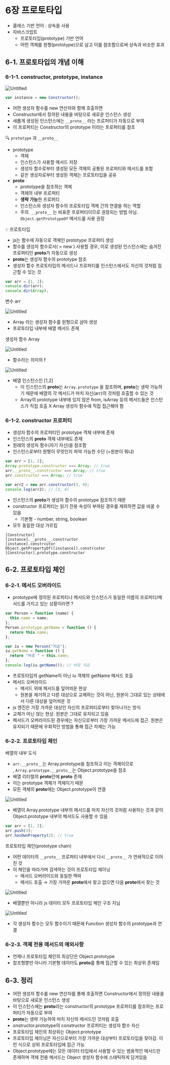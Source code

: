 # 6장 프로토타입

- 클래스 기반 언어 : 상속을 사용
- 자바스크립트
  - 프로토타입(prototype) 기반 언어
  - 어떤 객체를 원형(prototype)으로 삼고 이를 참조함으로써 상속과 비슷한 효과

## 6-1. 프로토타입의 개념 이해

### 6-1-1. constructor, prototype, instance

![Untitled](image/image-1.png)

```jsx
var instance = new Constructor();
```

- 어떤 생성자 함수를 new 연산자와 함께 호출하면
- Constructor에서 정의된 내용을 바탕으로 새로운 인스턴스 생성
- 새롭게 생성된 인스턴스에는 `__proto__` 라는 프로퍼티가 자동으로 부여
- 이 프로퍼티는 Constructor의 prototype 이라는 프로퍼티를 참초

🔍 `prototype` 과 `__proto__`

- prototype
  - 객체
  - 인스턴스가 사용할 메서드 저장
  - 생성자 함수로부터 생성된 모든 객체의 공통된 프로퍼티와 메서드를 포함
  - 같은 생성자로부터 생성된 객체는 프로토타입을 공유
- **proto**
  - prototype을 참조하는 객체
  - 객체의 내부 프로퍼티
  - **생략 가능**한 프로퍼티
  - 인스턴스와 생성자 함수의 프로토타입 객체 간의 연결을 하는 역할
  - 주의. `__proto__` 는 비표준 프로퍼티이므로 권장되는 방법 아님. `Object.getPrototypeOf` 메서드를 사용 권장

💡 프로토타입

- js는 함수에 자동으로 객체인 prototype 프로퍼티 생성
- 함수를 생성자 함수로서( = new ) 사용할 경우, 이로 생성된 인스턴스에는 숨겨진 프로퍼티인 **proto**가 자동으로 생성
- **proto**는 생성자 함수의 prototype 참조
- 생성자 함수 프로토타입의 메서드나 프로퍼티를 인스턴스에서도 자신의 것처럼 접근할 수 있는 것

```jsx
var arr = [1, 2];
console.dir(arr);
console.dir(Array);
```

변수 arr

![Untitled](image/image-2.png)

- Array 라는 생성자 함수를 원형으로 삼아 생성
- 프로토타입 내부에 배열 메서드 존재

생성자 함수 Array

![Untitled](image/image-3.png)

- 함수라는 의미의 f

![Untitled](image/image-4.png)

- 배열 인스턴스인 [1,2]
  - 이 인스턴스의 **proto**는 `Array.prototype` 을 참조하며, **proto**는 생략 가능하기 때문에 배열의 각 메서드가 마치 자신(arr)의 것처럼 호출할 수 있는 것
  - Array의 prototype 내부에 있지 않은 from, isArray 등의 메서드들은 인스턴스가 직접 호출 X Array 생성자 함수에 직접 접근해야 함

### 6-1-2. **constructor 프로퍼티**

- 생성자 함수의 프로퍼티인 prototype 객체 내부에 존재
- 인스턴스의 **proto** 객체 내부에도 존재
- 원래의 생성자 함수(자기 자신)을 참조함
- 인스턴스로부터 원형이 무엇인지 파악 가능한 수단 (=원본이 뭐냐)

```jsx
var arr = [1, 2];
Array.prototype.constructor === Array; // true
arr.__proto__.constructor === Array; // true
arr.constructor === Array; // true

var arr2 = new arr.constructor(3, 4);
console.log(arr2); // [3, 4]
```

- 인스턴스의 **proto**가 생성자 함수의 prototype 참조하기 때문
- constructor 프로퍼티는 읽기 전용 속성이 부여된 경우를 제외하면 값을 바꿀 수 있음
  - 기본형 - number, string, boolean
- 모두 동일한 대상 가르킴

```
[Constructor]
[instance].__proto__.constructor
[instance].constrcutor
Object.getPropertyOf([instance]).constrcutor
[Constructor].prototype.constructor
```

## 6-2. 프로토타입 체인

### 6-2-1. 메서드 오버라이드

- prototype에 정의된 프로퍼티나 메서드와 인스턴스가 동일한 이름의 프로퍼티/메서드를 가지고 있는 상황이라면 ?

```jsx
var Person = function (name) {
  this.name = name;
};
Person.prototype.getName = function () {
  return this.name;
};

var iu = new Person("지금");
iu.getName = function () {
  return "바로 " + this.name;
};
console.log(iu.getName()); // 바로 지금
```

- 프로토타입의 getName이 아닌 iu 객체의 getName 메서드 호출
- 메서드 오버라이드
  - 메서드 위에 메서드를 덮어씌운 현상
  - 원본을 제거하고 다른 대상으로 교체하는 것이 아닌, 원본이 그대로 있는 상태에서 다른 대상을 덮어씌운 것
- js 엔진은 가장 가까운 대상인 자신의 프로퍼티로부터 찾아나가는 방식
- 교체가 아닌 얹는 현상. 원본은 그대로 유지되고 있음
- 메서드가 오버라이드된 경우에는 자신으로부터 가장 가까운 메서드에 접근. 원본은 유지되기 때문에 우회적인 방법을 통해 접근 자체는 가능

### 6-2-2. 프로토타입 체인

배열의 내부 도식

- `arr.__proto__`는 Array.prototype을 참조하고 이는 객체이므로 , `Array.prototype.__proto__`는 Object.prototype을 참조
- 배열 리터럴의 **proto**안에 **proto** 존재
- 이는 prototype 객체가 객체이기 때문
- 모든 객체의 **proto**에는 Object.prototype이 연결

![Untitled](image/image-5.png)

- 배열이 Array.prototype 내부의 메서드를 마치 자신의 것처럼 사용하는 것과 같이 Object.prototype 내부의 메서드도 사용할 수 있음

```jsx
var arr = [1, 2];
arr.push(3);
arr.hasOwnProperty(2); // true
```

프로토타입 체인(prototype chain)

- 어떤 데이터의 `__proto__` 프로퍼티 내부에서 다시 `__proto__` 가 연쇄적으로 이어진 것
- 이 체인을 따라가며 검색하는 것이 프로토타입 체이닝
  - 메서드 오버라이드와 동일한 맥락
  - 메서드 호출 → 가장 가까운 **proto**에서 찾고 없으면 다음 **proto**에서 찾는 것

![Untitled](image/image-6.png)

- 배열뿐만 아니라 js 데이터 모두 프로토타입 체인 구조 지님

![Untitled](image/image-7.png)

- 각 생성자 함수는 모두 함수이기 때문에 Function 생성자 함수의 prototype과 연결

### 6-2-3. 객체 전용 메서드의 예외사항

- 언제나 프로토타입 체인의 최상단은 Object.prototype
- 참조형뿐만 아니라 기본형 데이터도 **proto**를 통해 접근할 수 있는 최상위 존재임

## 6-3. 정리

- 어떤 생성자 함수를 new 연산자를 통해 호출하면 Constructor에서 정의된 내용을 바탕으로 새로운 인스턴스 생성
- 이 인스턴스에는 **proto**라는 constructor의 prototype 프로퍼티를 참조하는 프로퍼티가 자동으로 부여
- **proto**는 생략 가능하여 마치 자신의 메서드인 것처럼 호출
- onstructor.prototype의 constructor 프로퍼티는 생성자 함수 자신
- 프로토타입 체인의 최상위는 Object.prototype
- 프로토타입 체이닝은 자신으로부터 가장 가까운 대상부터 프로토타입을 찾아감. 이런 식으로 상위 프로토타입에 접근 가능
- Object.prototype에는 모든 데이터 타입에서 사용할 수 있는 범용적인 메서드만 존재하며 객체 전용 메서드는 Object 생성자 함수에 스태틱하게 담겨있음
